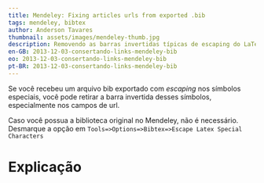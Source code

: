 ```yaml
---
title: Mendeley: Fixing articles urls from exported .bib 
tags: mendeley, bibtex
author: Anderson Tavares
thumbnail: assets/images/mendeley-thumb.jpg
description: Removendo as barras invertidas típicas de escaping do LaTeX
en-GB: 2013-12-03-consertando-links-mendeley-bib
eo: 2013-12-03-consertando-links-mendeley-bib
pt-BR: 2013-12-03-consertando-links-mendeley-bib
---
```


Se você recebeu um arquivo bib exportado com _escaping_ nos símbolos especiais, você pode retirar a barra invertida desses símbolos, especialmente nos campos de url.

<!--<div id="gistMendeley"></div>
<script type="text/javascript">loadGist($("#gistMendeley")[0], 7764108);</script>-->

Caso você possua a biblioteca original no Mendeley, não é necessário. Desmarque a opção em `Tools=>Options=>Bibtex=>Escape Latex Special Characters`


# Explicação

